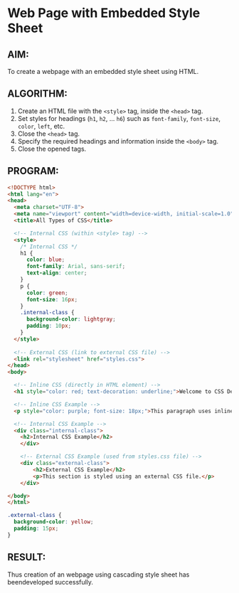 # Web Page with Embedded Style Sheet

## AIM:
To create a webpage with an embedded style sheet using HTML.

## ALGORITHM:
1. Create an HTML file with the `<style>` tag, inside the `<head>` tag.
2. Set styles for headings (`h1`, `h2`, ... `h6`) such as `font-family`, `font-size`, `color`, `left`, etc.
3. Close the `<head>` tag.
4. Specify the required headings and information inside the `<body>` tag.
5. Close the opened tags.

## PROGRAM:

```html
<!DOCTYPE html>
<html lang="en">
<head>
  <meta charset="UTF-8">
  <meta name="viewport" content="width=device-width, initial-scale=1.0">
  <title>All Types of CSS</title>

  <!-- Internal CSS (within <style> tag) -->
  <style>
    /* Internal CSS */
    h1 {
      color: blue;
      font-family: Arial, sans-serif;
      text-align: center;
    }
    p {
      color: green;
      font-size: 16px;
    }
    .internal-class {
      background-color: lightgray;
      padding: 10px;
    }
  </style>
  
  <!-- External CSS (link to external CSS file) -->
  <link rel="stylesheet" href="styles.css">
</head>
<body>

  <!-- Inline CSS (directly in HTML element) -->
  <h1 style="color: red; text-decoration: underline;">Welcome to CSS Demo</h1>

  <!-- Inline CSS Example -->
  <p style="color: purple; font-size: 18px;">This paragraph uses inline CSS for its styling.</p>

  <!-- Internal CSS Example -->
  <div class="internal-class">
    <h2>Internal CSS Example</h2>
    </div>

    <!-- External CSS Example (used from styles.css file) -->
    <div class="external-class">
        <h2>External CSS Example</h2>
        <p>This section is styled using an external CSS file.</p>
    </div>

</body>
</html>
```

```css
.external-class {
  background-color: yellow;
  padding: 15px;
}
```

## RESULT:
Thus creation of an webpage using cascading style sheet has beendeveloped successfully.